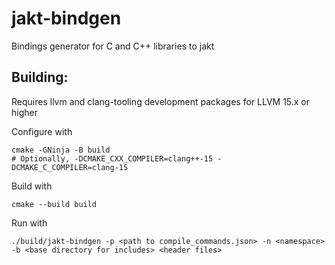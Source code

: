 # jakt-bindgen

Bindings generator for C and C++ libraries to jakt


## Building:

Requires llvm and clang-tooling development packages for LLVM 15.x or higher

Configure with

```
cmake -GNinja -B build
# Optionally, -DCMAKE_CXX_COMPILER=clang++-15 -DCMAKE_C_COMPILER=clang-15
```

Build with

```
cmake --build build
```

Run with

```
./build/jakt-bindgen -p <path to compile_commands.json> -n <namespace> -b <base directory for includes> <header files>
```
